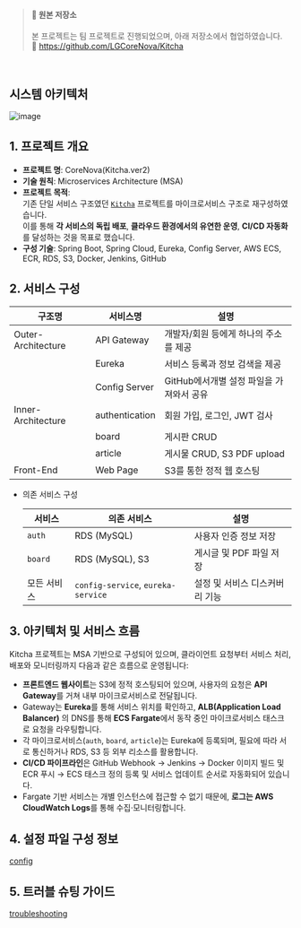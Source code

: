 > #### 📁 원본 저장소  
> 본 프로젝트는 팀 프로젝트로 진행되었으며, 아래 저장소에서 협업하였습니다.  
> 🔗 https://github.com/LGCoreNova/Kitcha

<br>

## 시스템 아키텍처
![image](https://github.com/user-attachments/assets/7d65d571-7e07-40e6-b606-d7bdfd7d2f12)

## 1. 프로젝트 개요

- **프로젝트 명**: CoreNova(Kitcha.ver2)
- **기술 원칙**: Microservices Architecture (MSA)
- **프로젝트 목적**:  
  기존 단일 서비스 구조였던 [`Kitcha`](https://github.com/Team4-Kitcha/Kitcha) 프로젝트를 마이크로서비스 구조로 재구성하였습니다.  
  이를 통해 **각 서비스의 독립 배포**, **클라우드 환경에서의 유연한 운영**, **CI/CD 자동화**를 달성하는 것을 목표로 했습니다.
- **구성 기술**: Spring Boot, Spring Cloud, Eureka, Config Server, AWS ECS, ECR, RDS, S3, Docker, Jenkins, GitHub

## 2. 서비스 구성
| 구조명 | 서비스명 | 설명 |
| --- | --- | --- |
| Outer-Architecture | API Gateway | 개발자/회원 등에게 하나의 주소를 제공 |
|  | Eureka | 서비스 등록과 정보 검색을 제공 |
|  | Config Server | GitHub에서개별 설정 파일을 가져와서 공유 |
| Inner-Architecture | authentication | 회원 가입, 로그인, JWT 검사 |
|  | board | 게시판 CRUD |
|  | article | 게시물 CRUD, S3 PDF upload |
| Front-End | Web Page | S3를 통한 정적 웹 호스팅 |
- 의존 서비스 구성
    
    
    | 서비스 | 의존 서비스 | 설명 |
    | --- | --- | --- |
    | `auth` | RDS (MySQL) | 사용자 인증 정보 저장 |
    | `board` | RDS (MySQL), S3 | 게시글 및 PDF 파일 저장 |
    | 모든 서비스 | `config-service`, `eureka-service` | 설정 및 서비스 디스커버리 기능 |

## 3. 아키텍처 및 서비스 흐름

Kitcha 프로젝트는 MSA 기반으로 구성되어 있으며, 클라이언트 요청부터 서비스 처리, 배포와 모니터링까지 다음과 같은 흐름으로 운영됩니다:

- **프론트엔드 웹사이트**는 S3에 정적 호스팅되어 있으며, 사용자의 요청은 **API Gateway**를 거쳐 내부 마이크로서비스로 전달됩니다.
- Gateway는 **Eureka**를 통해 서비스 위치를 확인하고, **ALB(Application Load Balancer)** 의 DNS를 통해 **ECS Fargate**에서 동작 중인 마이크로서비스 태스크로 요청을 라우팅합니다.
- 각 마이크로서비스(`auth`, `board`, `article`)는 Eureka에 등록되며, 필요에 따라 서로 통신하거나 RDS, S3 등 외부 리소스를 활용합니다.
- **CI/CD 파이프라인**은 GitHub Webhook → Jenkins → Docker 이미지 빌드 및 ECR 푸시 → ECS 태스크 정의 등록 및 서비스 업데이트 순서로 자동화되어 있습니다.
- Fargate 기반 서비스는 개별 인스턴스에 접근할 수 없기 때문에, **로그는 AWS CloudWatch Logs**를 통해 수집·모니터링합니다.

## 4. 설정 파일 구성 정보

  [config](https://github.com/LGCoreNova/Config)

## 5. 트러블 슈팅 가이드

  [troubleshooting](https://github.com/LGCoreNova/Kitcha/blob/main/troubleShooting.md)
